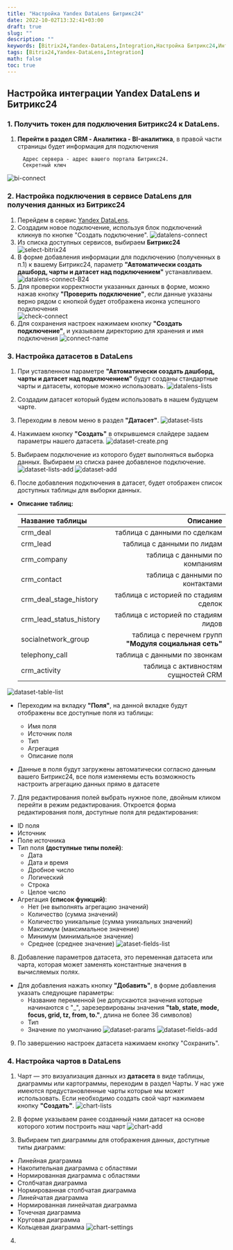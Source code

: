 ```yaml
---
title: "Настройка Yandex DataLens Битрикс24"
date: 2022-10-02T13:32:41+03:00
draft: true
slug: ""
description: ""
keywords: [Bitrix24,Yandex-DataLens,Integration,Настройка Битрикс24,Интеграция]
tags: [Bitrix24,Yandex-DataLens,Integration]        
math: false
toc: true
---
```


<h2>Настройка интеграции Yandex DataLens и Битрикс24</h2>

### 1. Получить токен для подключения Битрикс24 к DataLens.<br>
1. **Перейти в раздел CRM - Аналитика - BI-аналитика**, в правой части страницы будет информация для подключения 

```DataConnect
     Адрес сервера - адрес вашего портала Битрикс24.
     Секретный ключ 
```
![bi-connect](/images/datalens-bitrix24/bitrix24-connect.png)


### 2. Настройка подключения в сервисе DataLens для получения данных из Битрикс24 <br>
1. Перейдем в сервис [Yandex DataLens](https://datalens.yandex.ru).
2. Создадим новое подключение, используя блок подключений кликнув по кнопке "Создать подключение".
![datalens-connect](/images/datalens-bitrix24/datalens-connect.png)<br>
3. Из списка доступных сервисов, выбираем **Битрикс24**
![select-bitrix24](/images/datalens-bitrix24/select-bitrix24.png)<br>
4. В форме добавления информации для подключению (полученных в п.1) к вашему Битрикс24, параметр **"Автоматически создать дашборд, чарты и датасет над подключением"** устанавливаем.<br>
![datalens-connect-B24](/images/datalens-bitrix24/datalens-connect-B24.png)<br>
5. Для проверки корректности указанных данных в форме, можно нажав кнопку **"Проверить подключение"**, если данные указаны верно рядом с кнопкой будет отображена иконка успешного подключения<br>
![check-connect](/images/datalens-bitrix24/check-connect.png)
6. Для сохранения настроек нажимаем кнопку **"Создать подключение"**, и указываем директорию для хранения и имя подключения
![connect-name](/images/datalens-bitrix24/name-connect.png)
   

### 3. Настройка датасетов в DataLens
1. При уставленном параметре **"Автоматически создать дашборд, чарты и датасет над подключением"** будут созданы стандартные чарты и датасеты, которые можно использовать.
![datalens-lists](/images/datalens-bitrix24/datalens-lists.png)
   
2. Создадим датасет который будем использовать в нашем будущем чарте.
3. Переходим в левом меню в раздел **"Датасет"**.
![dataset-lists](/images/datalens-bitrix24/dataset-lists.png)
4. Нажимаем кнопку **"Создать"** в открывшемся слайдере задаем параметры нашего датасета.
![dataset-create.png](/images/datalens-bitrix24/create-dataset.png)
5. Выбираем подключение из которого будет выполняться выборка данных. Выбираем из списка ранее добавленое подключение.
![dataset-lists-add](/images/datalens-bitrix24/dataset-lists-add.png)
![dataset-add](/images/datalens-bitrix24/dataset-add.png)
6. После добавления подключения в датасет, будет отображен список доступных таблицы для выборки данных.
  - **Описание таблиц:**
    
    |Название таблицы|Описание|
    |:-------|-------:|
    |crm_deal|таблица c данными по сделкам|
    |crm_lead|таблица с данными по лидам|
    |crm_company|таблица с данными по компаниям|
    |crm_contact|таблица с данными по контактами|
    |crm_deal_stage_history|таблица с историей по стадиям сделок|
    |crm_lead_status_history|таблица с историей по стадиям лидов|
    |socialnetwork_group|таблица с перечнем групп **"Модуля социальная сеть"**|
    |telephony_call|таблица с данными по звонкам|
    |crm_activity|таблица с активностям сущностей CRM|
    
![dataset-table-list](/images/datalens-bitrix24/dataset-table-list.png)

 - Переходим на вкладку **"Поля"**, на данной вкладке будут отображены все доступные поля из таблицы:
   - Имя поля
   - Источник поля
   - Тип
   - Агрегация
   - Описание поля
    
  - Данные в поля будут загружены автоматически согласно данным вашего Битрикс24, все поля изменяемы есть возможность настроить агрегацию данных прямо в датасете 

7. Для редактирования полей выбрать нужное поле, двойным кликом перейти в режим редактирования. Откроется форма редактирования поля, доступные поля для редактирования:
 - ID поля
 - Источник
 - Поле источника
 - Тип поля **(доступные типы полей)**:
    - Дата
    - Дата и время
    - Дробное число
    - Логический
    - Строка
    - Целое число
 - Агрегация **(список функций)**:
    - Нет (не выполнять агрегацию значений)
    - Количество (сумма значений)
    - Количество уникальные (сумма уникальных значений)
    - Максимум (максимальное значение)
    - Минимум (минимальное значение)
    - Среднее (среднее значение)
![ataset-fields-list](/images/datalens-bitrix24/dataset-fields-list.png)
      
8. Добавление параметров датасета, это переменная датасета или чарта, которая может заменять константные значения в вычисляемых полях.
 - Для добавления нажать кнопку **"Добавить"**, в форме добавления указать следующие параметры:
   - Название переменной (не допускаются значения которые начинаются с "_", зарезервированы значения **"tab, state, mode, focus, grid, tz, from, to."**, длина не более 36 символов)
   - Тип
   - Значение по умолчанию 
![dataset-params](/images/datalens-bitrix24/dataset-params.png)
![dataset-fields-add](/images/datalens-bitrix24/dataset-fields-add.png)
     
9. По завершению настроек датасета нажимаем кнопку "Сохранить".

### 4. Настройка чартов в DataLens
1. Чарт — это визуализация данных из **датасета** в виде таблицы, диаграммы или картограммы, переходим в раздел Чарты.
У нас уже имеются предустановленные чарты которые мы может использовать. Если необходимо создать свой чарт нажимаем кнопку **"Создать"**.
![chart-lists](/images/datalens-bitrix24/chart-lists.png)

2. В форме указываем ранее созданный нами датасет на основе которого хотим построить наш чарт
![chart-add](/images/datalens-bitrix24/chart-add.png)
   
3. Выбираем тип диаграммы для отображения данных, доступные типы диаграмм:
  - Линейная диаграмма
  - Накопительная диаграмма с областями
  - Нормированная диаграмма с областями
  - Столбчатая диаграмма
  - Нормированная столбчатая диаграмма
  - Линейчатая диаграмма
  - Нормированная линейчатая диаграмма
  - Точечная диаграмма
  - Круговая диаграмма 
  - Кольцевая диаграмма 
![chart-settings](/images/datalens-bitrix24/chart-settings.png)
    
4. 